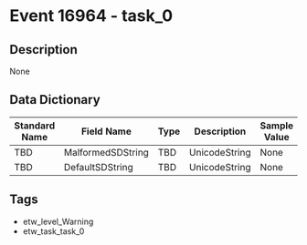 # Event 16964 - task_0

## Description
None

## Data Dictionary
|Standard Name|Field Name|Type|Description|Sample Value|
|---|---|---|---|---|
|TBD|MalformedSDString|TBD|UnicodeString|None|None|
|TBD|DefaultSDString|TBD|UnicodeString|None|None|

## Tags
* etw_level_Warning
* etw_task_task_0
